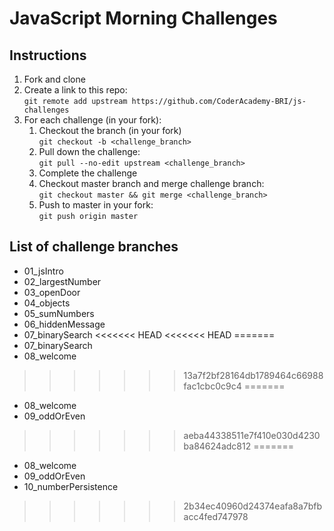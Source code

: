 # JavaScript Morning Challenges

## Instructions
1. Fork and clone
2. Create a link to this repo: <br/>
   `git remote add upstream https://github.com/CoderAcademy-BRI/js-challenges`
3. For each challenge (in your fork):
    1. Checkout the branch (in your fork)<br/>
     `git checkout -b <challenge_branch>`
    3. Pull down the challenge: <br/>
     `git pull --no-edit upstream <challenge_branch>`
    4. Complete the challenge
    5. Checkout master branch and merge challenge branch:<br/>
    `git checkout master && git merge <challenge_branch>`
    1. Push to master in your fork:<br/>
     `git push origin master`

## List of challenge branches
* 01_jsIntro
* 02_largestNumber
* 03_openDoor
* 04_objects
* 05_sumNumbers
* 06_hiddenMessage
* 07_binarySearch
<<<<<<< HEAD
<<<<<<< HEAD
=======
* 07_binarySearch
* 08_welcome
>>>>>>> 13a7f2bf28164db1789464c66988fac1cbc0c9c4
=======
* 08_welcome
* 09_oddOrEven
>>>>>>> aeba44338511e7f410e030d4230ba84624adc812
=======
* 08_welcome
* 09_oddOrEven
* 10_numberPersistence
>>>>>>> 2b34ec40960d24374eafa8a7bfbacc4fed747978
